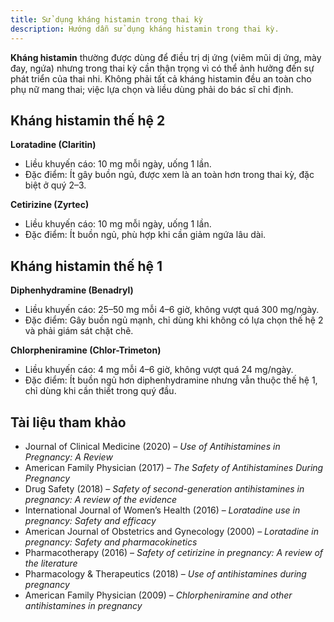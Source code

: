 ```yaml
---
title: Sử dụng kháng histamin trong thai kỳ
description: Hướng dẫn sử dụng kháng histamin trong thai kỳ.
---
```


**Kháng histamin** thường được dùng để điều trị dị ứng (viêm mũi dị ứng, mày đay, ngứa) nhưng trong thai kỳ cần thận trọng vì có thể ảnh hưởng đến sự phát triển của thai nhi. Không phải tất cả kháng histamin đều an toàn cho phụ nữ mang thai; việc lựa chọn và liều dùng phải do bác sĩ chỉ định.

## Kháng histamin thế hệ 2

**Loratadine (Claritin)**

- Liều khuyến cáo: 10 mg mỗi ngày, uống 1 lần.
- Đặc điểm: Ít gây buồn ngủ, được xem là an toàn hơn trong thai kỳ, đặc biệt ở quý 2–3.

**Cetirizine (Zyrtec)**

- Liều khuyến cáo: 10 mg mỗi ngày, uống 1 lần.
- Đặc điểm: Ít buồn ngủ, phù hợp khi cần giảm ngứa lâu dài.

## Kháng histamin thế hệ 1

**Diphenhydramine (Benadryl)**

- Liều khuyến cáo: 25–50 mg mỗi 4–6 giờ, không vượt quá 300 mg/ngày.
- Đặc điểm: Gây buồn ngủ mạnh, chỉ dùng khi không có lựa chọn thế hệ 2 và phải giám sát chặt chẽ.

**Chlorpheniramine (Chlor-Trimeton)**

- Liều khuyến cáo: 4 mg mỗi 4–6 giờ, không vượt quá 24 mg/ngày.
- Đặc điểm: Ít buồn ngủ hơn diphenhydramine nhưng vẫn thuộc thế hệ 1, chỉ dùng khi cần thiết trong quý đầu.

## Tài liệu tham khảo

- Journal of Clinical Medicine (2020) – _Use of Antihistamines in Pregnancy: A Review_
- American Family Physician (2017) – _The Safety of Antihistamines During Pregnancy_
- Drug Safety (2018) – _Safety of second-generation antihistamines in pregnancy: A review of the evidence_
- International Journal of Women’s Health (2016) – _Loratadine use in pregnancy: Safety and efficacy_
- American Journal of Obstetrics and Gynecology (2000) – _Loratadine in pregnancy: Safety and pharmacokinetics_
- Pharmacotherapy (2016) – _Safety of cetirizine in pregnancy: A review of the literature_
- Pharmacology & Therapeutics (2018) – _Use of antihistamines during pregnancy_
- American Family Physician (2009) – _Chlorpheniramine and other antihistamines in pregnancy_
